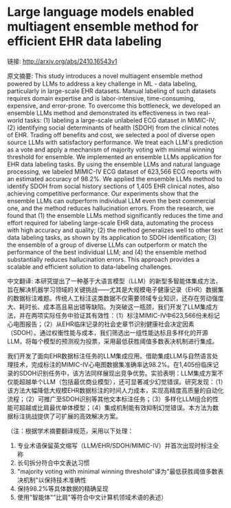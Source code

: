# Large language models enabled multiagent ensemble method for efficient EHR data labeling

链接: http://arxiv.org/abs/2410.16543v1

原文摘要:
This study introduces a novel multiagent ensemble method powered by LLMs to
address a key challenge in ML - data labeling, particularly in large-scale EHR
datasets. Manual labeling of such datasets requires domain expertise and is
labor-intensive, time-consuming, expensive, and error-prone. To overcome this
bottleneck, we developed an ensemble LLMs method and demonstrated its
effectiveness in two real-world tasks: (1) labeling a large-scale unlabeled ECG
dataset in MIMIC-IV; (2) identifying social determinants of health (SDOH) from
the clinical notes of EHR. Trading off benefits and cost, we selected a pool of
diverse open source LLMs with satisfactory performance. We treat each LLM's
prediction as a vote and apply a mechanism of majority voting with minimal
winning threshold for ensemble. We implemented an ensemble LLMs application for
EHR data labeling tasks. By using the ensemble LLMs and natural language
processing, we labeled MIMIC-IV ECG dataset of 623,566 ECG reports with an
estimated accuracy of 98.2%. We applied the ensemble LLMs method to identify
SDOH from social history sections of 1,405 EHR clinical notes, also achieving
competitive performance. Our experiments show that the ensemble LLMs can
outperform individual LLM even the best commercial one, and the method reduces
hallucination errors. From the research, we found that (1) the ensemble LLMs
method significantly reduces the time and effort required for labeling
large-scale EHR data, automating the process with high accuracy and quality;
(2) the method generalizes well to other text data labeling tasks, as shown by
its application to SDOH identification; (3) the ensemble of a group of diverse
LLMs can outperform or match the performance of the best individual LLM; and
(4) the ensemble method substantially reduces hallucination errors. This
approach provides a scalable and efficient solution to data-labeling
challenges.

中文翻译:
本研究提出了一种基于大语言模型（LLM）的新型多智能体集成方法，旨在解决机器学习领域的关键挑战——尤其是大规模电子健康记录（EHR）数据集的数据标注难题。传统人工标注这类数据不仅需要领域专业知识，还存在劳动强度大、耗时长、成本高且易出错等缺陷。为突破这一瓶颈，我们开发了LLM集成方法，并在两项实际任务中验证其有效性：（1）标注MIMIC-IV中623,566份未标记心电图报告；（2）从EHR临床记录的社会史章节识别健康社会决定因素（SDOH）。通过权衡性能与成本，我们筛选出一组性能达标且多样化的开源LLM，将每个模型的预测视为投票，采用最低获胜阈值多数表决机制进行集成。

我们开发了面向EHR数据标注任务的LLM集成应用。借助集成LLM与自然语言处理技术，完成标注的MIMIC-IV心电图数据集准确率达98.2%。在1,405份临床记录的SDOH识别任务中，该方法同样展现出竞争优势。实验表明：LLM集成方案不仅能超越单个LLM（包括最优商业模型），还可显著减少幻觉错误。研究发现：（1）该方法大幅降低大规模EHR数据标注的时间人力成本，实现高精度高质量的自动化流程；（2）可推广至SDOH识别等其他文本标注任务；（3）多样化LLM组合的性能可超越或比肩最优单体模型；（4）集成机制能有效抑制幻觉错误。本方法为数据标注挑战提供了可扩展的高效解决方案。

（注：根据学术摘要翻译规范，采用以下处理：
1. 专业术语保留英文缩写（LLM/EHR/SDOH/MIMIC-IV）并首次出现时标注全称
2. 长句拆分符合中文表达习惯
3. "majority voting with minimal winning threshold"译为"最低获胜阈值多数表决机制"以保持技术准确性
4. 保持98.2%等具体数据的精确呈现
5. 使用"智能体""比肩"等符合中文计算机领域术语的表述）
